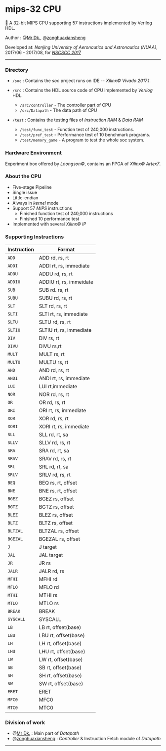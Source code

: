 # mips-32 CPU

🔌 A 32-bit MIPS CPU supporting 57 instructions implemented by Verilog HDL. 

Author : @[Mr Dk.](https://github.com/mrdrivingduck), @[zonghuaxiansheng](https://github.com/zonghuaxiansheng)

Developed at: _Nanjing University of Aeronautics and Astronautics (NUAA)_, 2017/06 - 2017/08, for _[NSCSCC 2017](http://www.nscscc.org)_

---

### Directory

* `/soc` : Contains the _soc_ project runs on IDE -- _Xilinx&copy; Vivado 2017.1_.

* `/src` : Contains the HDL source code of CPU implemented by _Verilog_ HDL.
  * `/src/controller` - The controller part of CPU
  * `/src/Datapath` - The data path of CPU

* `/test` : Contains the testing files of _Instruction RAM_ & _Data RAM_
  * `/test/func_test` - Function test of 240,000 instructions.
  * `/test/pref_test` - Performance test of 10 benchmark programs.
  * `/test/memory_game` - A program to test the whole soc system.

### Hardware Environment

Experiment box offered by _Loongson&copy;_, contains an FPGA of _Xilinx&copy; Artex7_.

### About the CPU

* Five-stage Pipeline
* Single issue
* Little-endian
* Always in _kernel_ mode
* Support 57 _MIPS_ instructions
  * Finished function test of 240,000 instructions
  * Finished 10 performance test
* Implemented with several _Xilinx&copy; IP_

### Supporting Instructions

| Instruction | Format                  |
| ----------- | ----------------------- |
| `ADD`       | ADD rd, rs, rt          |
| `ADDI`      | ADDI rt, rs, immediate  |
| `ADDU`      | ADDU rd, rs, rt         |
| `ADDIU`     | ADDIU rt, rs, immeidate |
| `SUB`       | SUB rd. rs, rt          |
| `SUBU`      | SUBU rd, rs, rt         |
| `SLT`       | SLT rd, rs, rt          |
| `SLTI`      | SLTI rt, rs, immediate  |
| `SLTU`      | SLTU rd, rs, rt         |
| `SLTIU`     | SLTIU rt, rs, immediate |
| `DIV`       | DIV rs, rt              |
| `DIVU`      | DIVU rs,rt              |
| `MULT`      | MULT rs, rt             |
| `MULTU`     | MULTU rs, rt            |
| `AND`       | AND rd, rs, rt          |
| `ANDI`      | ANDI rt, rs, immediate  |
| `LUI`       | LUI rt,immediate        |
| `NOR`       | NOR rd, rs, rt          |
| `OR`        | OR rd, rs, rt           |
| `ORI`       | ORI rt, rs, immediate   |
| `XOR`       | XOR rd, rs, rt          |
| `XORI`      | XORI rt, rs, immediate  |
| `SLL`       | SLL rd, rt, sa          |
| `SLLV`      | SLLV rd, rs, rt         |
| `SRA`       | SRA rd, rt, sa          |
| `SRAV`      | SRAV rd, rs, rt         |
| `SRL`       | SRL rd, rt, sa          |
| `SRLV`      | SRLV rd, rs, rt         |
| `BEQ`       | BEQ rs, rt, offset      |
| `BNE`       | BNE rs, rt, offset      |
| `BGEZ`      | BGEZ rs, offset         |
| `BGTZ`      | BGTZ rs, offset         |
| `BLEZ`      | BLEZ rs, offset         |
| `BLTZ`      | BLTZ rs, offset         |
| `BLTZAL`    | BLTZAL rs, offset       |
| `BGEZAL`    | BGEZAL rs, offset       |
| `J`         | J target                |
| `JAL`       | JAL target              |
| `JR`        | JR rs                   |
| `JALR`      | JALR rd, rs             |
| `MFHI`      | MFHI rd                 |
| `MFLO`      | MFLO rd                 |
| `MTHI`      | MTHI rs                 |
| `MTLO`      | MTLO rs                 |
| `BREAK`     | BREAK                   |
| `SYSCALL`   | SYSCALL                 |
| `LB`        | LB rt, offset(base)     |
| `LBU`       | LBU rt, offset(base)    |
| `LH`        | LH rt, offset(base)     |
| `LHU`       | LHU rt, offset(base)    |
| `LW`        | LW rt, offset(base)     |
| `SB`        | SB rt, offset(base)     |
| `SH`        | SH rt, offset(base)     |
| `SW`        | SW rt, offset(base)     |
| `ERET`      | ERET                    |
| `MFC0`      | MFC0                    |
| `MTC0`      | MTC0                    |

### Division of work

- @[Mr Dk.](https://github.com/mrdrivingduck) : Main part of _Datapath_
- @[zonghuaxiansheng](https://github.com/zonghuaxiansheng) : _Controller_ & Instruction Fetch module of _Datapath_

---

